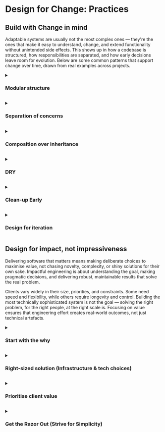 # Design for Change: Practices

## Build with Change in mind

Adaptable systems are usually not the most complex ones — they're the ones that make it easy to understand, change, and extend functionality without unintended side effects. This shows up in how a codebase is structured, how responsibilities are separated, and how early decisions leave room for evolution. Below are some common patterns that support change over time, drawn from real examples across projects.

<a id="practice-modular-structure"></a>
<details>
<summary><h3>Modular structure</h3></summary>

A modular system is organised into components or services that each focus on a single area. This limits the surface area of change and allows functionality to evolve independently.

**Examples**

**Service-based backend layout**
```
/services
  /users
  /orders
  /payments
```
Each service contains only what it needs — logic, validation, DB queries — and exposes a clear API to other parts of the system.

**Frontend feature folders**
```
/features
  /profile
  /checkout
  /dashboard
```
Related files (components, tests, APIs, styles) are grouped together to improve cohesion and reduce cross-dependencies.
</details>

<a id="practice-separation-of-concerns"></a>
<details>
<summary><h3>Separation of concerns</h3></summary>

Responsibilities such as business logic, data access, and presentation are kept distinct. Each layer or component has a focused role.

**Examples**

**Service layer in Node**
```javascript
function createOrder(data) {
  validate(data);
  saveToDB(data);
}
```

**React component delegates to logic**
```jsx
// Component only renders
<OrderSummary order={order} />
// Logic handled elsewhere
const order = orderService.getSummary(cart);
```
</details>

<a id="practice-composition-over-inheritance"></a>
<details>
<summary><h3>Composition over inheritance</h3></summary>

Complex inheritance chains make change harder. Composition — combining small, purpose-specific functions or components — keeps things more flexible.

**Examples**

**Middleware stacking**
```javascript
app.use(authenticate);
app.use(limitRequests);
app.use(logUsage);
```

**Frontend example**
```jsx
useForm();
useTheme();
useResponsiveLayout();
```
</details>

<a id="practice-dry"></a>
<details>
<summary><h3>DRY</h3></summary>

Where code does the same thing in multiple places, extract it into a shared function, utility, or module. DRY code improves maintainability, reduces bugs, and makes systems easier to evolve.

**Examples**

**Shared logic extraction**
```javascript
// Before
const fullName1 = `${user.firstName} ${user.lastName}`;
const fullName2 = `${user.firstName} ${user.lastName}`;

// After
const getFullName = (user) => `${user.firstName} ${user.lastName}`;
```

**Reusing UI components**
```jsx
// Repetition:
<SaveButton label="Save" />
<SubmitButton label="Submit" />

// DRY'd out:
<Button type="primary" label="Save" />
<Button type="submit" label="Save" />
```

**Note**  
Some duplication is fine early on. It's better to wait for patterns to emerge before creating abstractions that might not fit future needs. DRY doesn’t mean extract everything — it means recognise when something is becoming a pattern. The ‘Rule of three’ can be used as a guide to protect against abstracting too early.
</details>

<a id="practice-clean-up-early"></a>
<details>
<summary><h3>Clean-up Early</h3></summary>

Clean-up is most effective when done while the work is still fresh. Small refactors after delivery prevent complexity from accumulating unnoticed.

**Examples**

**Rename after understanding evolves**
```diff
- const handle = ...
+ const generateMonthlyInvoice = ...
```

**Split large methods**
```javascript
function submitForm(data) {
  const validated = validate(data);
  const payload = formatPayload(validated);
  api.submit(payload);
}
```
</details>

<a id="practice-design-for-iteration"></a>
<details>
<summary><h3>Design for iteration</h3></summary>

Projects evolve. Designs that support small, reversible changes allow for faster progress and fewer large rewrites.

**Examples**

**Feature flags for rollout**
```javascript
if (features.isEnabled('newFlow')) {
  runNew();
} else {
  runLegacy();
}
```

**Independent deployments**
- Services deployed separately
- Schema changes made backwards-compatible
- Feature toggles used instead of long-lived branches
</details>

## Design for impact, not impressiveness

Delivering software that matters means making deliberate choices to maximise value, not chasing novelty, complexity, or shiny solutions for their own sake. Impactful engineering is about understanding the goal, making pragmatic decisions, and delivering robust, maintainable results that solve the real problem.

Clients vary widely in their size, priorities, and constraints. Some need speed and flexibility, while others require longevity and control. Building the most technically sophisticated system is not the goal — solving the right problem, for the right people, at the right scale is. Focusing on value ensures that engineering effort creates real-world outcomes, not just technical artefacts.


<a id="start-with-the-why"></a>

<details>
<summary><h3>Start with the why</h3></summary>

Before jumping to solutions, clarify **why** this problem matters and what success looks like. Avoid building features, integrations, or architectural patterns just because they're technically interesting—focus on user needs, business goals, and measurable outcomes.

How to do it:

* Kick off with user and stakeholder interviews to uncover pain points and define outcomes.  
* Write lightweight briefs or one-pagers: “This matters because… Success means…”  
* Regularly ask, “How will we know if this is working?” and “What problem are we really solving?”

**Example:** Instead of statements like:

“Let’s build an event-driven system because it’s modern.” 

**Anti-pattern:**  
Shipping features because they’re technically cool, or have been in a YouTube video somebody watched recently, not because they drive measurable value.

**Reasoning**:  
Clarify the business outcome first: “We need orders to sync to finance within 1 hour—how simply can we achieve that?”

</details>

<a id="right-sized-solution-(infrastructure-&-tech-choices)"></a>

<details>
<summary><h3>Right-sized solution (Infrastructure & tech choices)</h3></summary>

Match the solution's complexity, architecture, and technology stack to the actual scale and requirements of the problem, both current and near-future. Avoid building for hypothetical scenarios that are unlikely to materialise or add undue burden.

**How to do it:**

* Start with simple, battle-hardened patterns (e.g., monoliths, managed services, cloud platforms).  
* Only introduce complexity (microservices, custom infra) when there’s a proven need.  
* Regularly ask: “Is this the simplest thing that can possibly work?”

**Example:** Instead of statements like:

*“We’ll build it properly from the start: Docker, Kubernetes, managed Postgres, microservices split by domain, S3 for assets, full CI/CD, multi-account AWS setup, all running in the cloud. It’ll be ready for scale, even if we only have a handful of users and a single developer.”*

**Anti-pattern:**  
**Anticipating the future and dealing with problems that haven't arisen yet.** 

**Reasoning**:   
*“Let’s deploy a single Next.js app (or similar), use a managed database, and focus on the core features users need. Once we have traction or learn where scaling is needed, we can iterate.”*

**Signs of Impact-Driven Choices:**

* First deployment is live in days, not weeks.  
* Minimal ops overhead—anyone on the team can maintain it.  
* Easy to adapt or scale as real needs become clear.

</details>

<a id="prioritise-client-value"></a>

<details>
<summary><h3>Prioritise client value</h3></summary>

**How to do it:**

* Link every choice and decision to a business or user-based outcome.  
* Use effort vs. impact matrices to focus on what matters most.  
* Be willing to say “not now” to low-impact, high-effort ideas. Usually anything that starts with an Engineer saying, “We are going to need to refactor this at some point, let’s do it now”  
* Don't be scared to have a Future Problems log. Some of these may be genuine concerns and may need addressing, but adding them to a backlog and waiting till they are a significant issue is not a bad thing.

</details>

<a id="get-the-razor-out-(strive-for-simplicity)"></a>

<details>
<summary><h3>Get the Razor Out (Strive for Simplicity)</h3></summary>

Favour the simplest solution that works. With every decision and technical choice, ask if there’s a way to reduce complexity rather than add it. Avoid cleverness for its own sake — simple code and systems are easier to build, test, and change later.

**Example:** Instead of statements like:

“We have added Material UI as we needed it for components. We’ve used Dexie for local storage and are now managing state with Redux. We also need to atomise every component and follow S.O.L.I.D principles of design” 

**Anti-pattern:**  
**While these are probably solutions that may be needed at some point, starting with them before fully understanding the project could be a massive time suck and result in an over engineered solution.** 

**Reasoning**:   
*“Let’s start as simply as possible. A basic React App with Vite and Tailwind for some basic styling. We can introduce other elements only when we really have to”*

**Signs of good simplification Choices:**

* The codebase is highly readable, allowing new team members to understand and contribute quickly.  
* Frontend solutions remain lean and performant, with minimal and justified dependencies.  
* Modifications are typically localised, making debugging faster and reducing unintended side effects.  
* Developers spend less time fighting complexity and more time delivering user value.

</details>